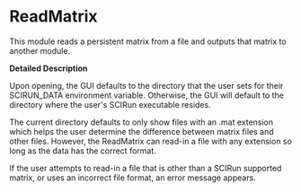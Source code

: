 # ReadMatrix

This module reads a persistent matrix from a file and outputs that matrix to another module.

**Detailed Description**

Upon opening, the GUI defaults to the directory that the user sets for their SCIRUN_DATA environment variable. Otherwise, the GUI will default to the directory where the user's SCIRun executable resides.

The current directory defaults to only show files with an .mat extension which helps the user determine the difference between matrix files and other files. However, the ReadMatrix can read-in a file with any extension so long as the data has the correct format.

If the user attempts to read-in a file that is other than a SCIRun supported matrix, or uses an incorrect file format, an error message appears.
